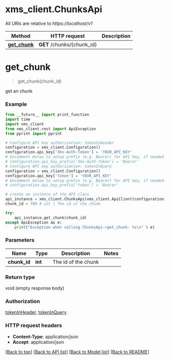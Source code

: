 # xms_client.ChunksApi

All URIs are relative to *https://localhost/v1*

Method | HTTP request | Description
------------- | ------------- | -------------
[**get_chunk**](ChunksApi.md#get_chunk) | **GET** /chunks/{chunk_id} | 


# **get_chunk**
> get_chunk(chunk_id)



get an chunk

### Example
```python
from __future__ import print_function
import time
import xms_client
from xms_client.rest import ApiException
from pprint import pprint

# Configure API key authorization: tokenInHeader
configuration = xms_client.Configuration()
configuration.api_key['Xms-Auth-Token'] = 'YOUR_API_KEY'
# Uncomment below to setup prefix (e.g. Bearer) for API key, if needed
# configuration.api_key_prefix['Xms-Auth-Token'] = 'Bearer'
# Configure API key authorization: tokenInQuery
configuration = xms_client.Configuration()
configuration.api_key['token'] = 'YOUR_API_KEY'
# Uncomment below to setup prefix (e.g. Bearer) for API key, if needed
# configuration.api_key_prefix['token'] = 'Bearer'

# create an instance of the API class
api_instance = xms_client.ChunksApi(xms_client.ApiClient(configuration))
chunk_id = 789 # int | The id of the chunk

try:
    api_instance.get_chunk(chunk_id)
except ApiException as e:
    print("Exception when calling ChunksApi->get_chunk: %s\n" % e)
```

### Parameters

Name | Type | Description  | Notes
------------- | ------------- | ------------- | -------------
 **chunk_id** | **int**| The id of the chunk | 

### Return type

void (empty response body)

### Authorization

[tokenInHeader](../README.md#tokenInHeader), [tokenInQuery](../README.md#tokenInQuery)

### HTTP request headers

 - **Content-Type**: application/json
 - **Accept**: application/json

[[Back to top]](#) [[Back to API list]](../README.md#documentation-for-api-endpoints) [[Back to Model list]](../README.md#documentation-for-models) [[Back to README]](../README.md)

